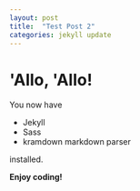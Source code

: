 ```yaml
---
layout: post
title:  "Test Post 2"
categories: jekyll update
---
```


# 'Allo, 'Allo!

You now have

- Jekyll
- Sass
- kramdown markdown parser

installed.

**Enjoy coding!**
